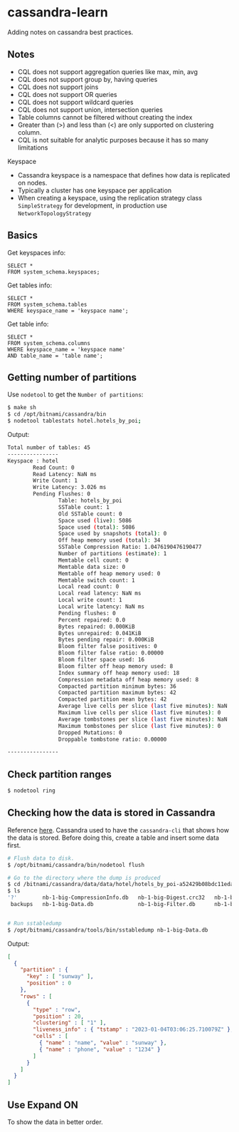 # cassandra-learn

Adding notes on cassandra best practices.


## Notes

- CQL does not support aggregation queries like max, min, avg
- CQL does not support group by, having queries
- CQL does not support joins
- CQL does not support OR queries
- CQL does not support wildcard queries
- CQL does not support union, intersection queries
- Table columns cannot be filtered without creating the index
- Greater than (>) and less than (<) are only supported on clustering column.
- CQL is not suitable for analytic purposes because it has so many limitations

Keyspace
- Cassandra keyspace is a namespace that defines how data is replicated on nodes.
- Typically a cluster has one keyspace per application
- When creating a keyspace, using the replication strategy class `SimpleStrategy` for development, in production use `NetworkTopologyStrategy`

## Basics

Get keyspaces info:
```cql
SELECT *
FROM system_schema.keyspaces;
```

Get tables info:

```cql
SELECT *
FROM system_schema.tables
WHERE keyspace_name = 'keyspace name';
```

Get table info:
```cql
SELECT *
FROM system_schema.columns
WHERE keyspace_name = 'keyspace name'
AND table_name = 'table name';
```


## Getting number of partitions


Use `nodetool` to get the `Number of partitions`:
```bash
$ make sh
$ cd /opt/bitnami/cassandra/bin
$ nodetool tablestats hotel.hotels_by_poi;
```

Output:
```bash
Total number of tables: 45
----------------
Keyspace : hotel
        Read Count: 0
        Read Latency: NaN ms
        Write Count: 1
        Write Latency: 3.026 ms
        Pending Flushes: 0
                Table: hotels_by_poi
                SSTable count: 1
                Old SSTable count: 0
                Space used (live): 5086
                Space used (total): 5086
                Space used by snapshots (total): 0
                Off heap memory used (total): 34
                SSTable Compression Ratio: 1.0476190476190477
                Number of partitions (estimate): 1
                Memtable cell count: 0
                Memtable data size: 0
                Memtable off heap memory used: 0
                Memtable switch count: 1
                Local read count: 0
                Local read latency: NaN ms
                Local write count: 1
                Local write latency: NaN ms
                Pending flushes: 0
                Percent repaired: 0.0
                Bytes repaired: 0.000KiB
                Bytes unrepaired: 0.041KiB
                Bytes pending repair: 0.000KiB
                Bloom filter false positives: 0
                Bloom filter false ratio: 0.00000
                Bloom filter space used: 16
                Bloom filter off heap memory used: 8
                Index summary off heap memory used: 18
                Compression metadata off heap memory used: 8
                Compacted partition minimum bytes: 36
                Compacted partition maximum bytes: 42
                Compacted partition mean bytes: 42
                Average live cells per slice (last five minutes): NaN
                Maximum live cells per slice (last five minutes): 0
                Average tombstones per slice (last five minutes): NaN
                Maximum tombstones per slice (last five minutes): 0
                Dropped Mutations: 0
                Droppable tombstone ratio: 0.00000

----------------
```

## Check partition ranges

```bash
$ nodetool ring
```

## Checking how the data is stored in Cassandra


Reference [here](https://stackoverflow.com/questions/35945636/cassandra-cli-list-in-cassandra-3-0). Cassandra used to have the `cassandra-cli` that shows how the data is stored. Before doing this, create a table and insert some data first.

```bash
# Flush data to disk.
$ /opt/bitnami/cassandra/bin/nodetool flush

# Go to the directory where the dump is produced
$ cd /bitnami/cassandra/data/data/hotel/hotels_by_poi-a52429b08bdc11eda5eb23123d1849fe
$ ls
'?'        nb-1-big-CompressionInfo.db   nb-1-big-Digest.crc32   nb-1-big-Index.db        nb-1-big-Summary.db
 backups   nb-1-big-Data.db              nb-1-big-Filter.db      nb-1-big-Statistics.db   nb-1-big-TOC.txt


# Run sstabledump
$ /opt/bitnami/cassandra/tools/bin/sstabledump nb-1-big-Data.db
```

Output:

```json
[
  {
    "partition" : {
      "key" : [ "sunway" ],
      "position" : 0
    },
    "rows" : [
      {
        "type" : "row",
        "position" : 20,
        "clustering" : [ "1" ],
        "liveness_info" : { "tstamp" : "2023-01-04T03:06:25.710079Z" },
        "cells" : [
          { "name" : "name", "value" : "sunway" },
          { "name" : "phone", "value" : "1234" }
        ]
      }
    ]
  }
]
```

## Use Expand ON

To show the data in better order.
